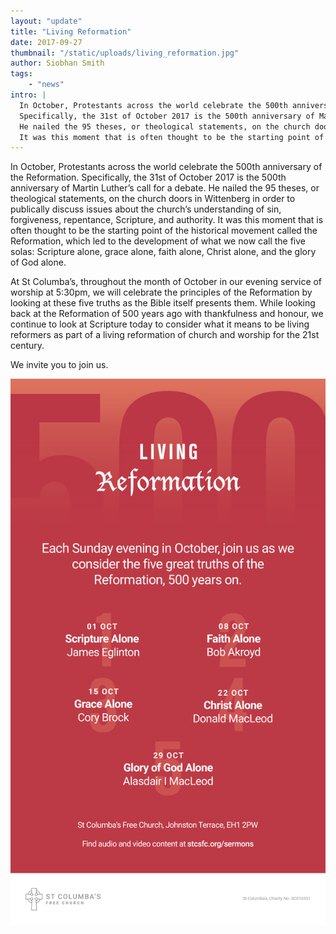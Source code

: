 ```yaml
---
layout: "update"
title: "Living Reformation"
date: 2017-09-27
thumbnail: "/static/uploads/living_reformation.jpg"
author: Siobhan Smith
tags: 
    - "news"
intro: |
  In October, Protestants across the world celebrate the 500th anniversary of the Reformation.
  Specifically, the 31st of October 2017 is the 500th anniversary of Martin Luther’s call for a debate.
  He nailed the 95 theses, or theological statements, on the church doors in Wittenberg in order to publically discuss issues about the church’s understanding of sin, forgiveness, repentance, Scripture, and authority.
  It was this moment that is often thought to be the starting point of the historical movement called the Reformation, which led to the development of what we now call the five solas: Scripture alone, grace alone, faith alone, Christ alone, and the glory of God alone.
---
```

In October, Protestants across the world celebrate the 500th anniversary of the Reformation.
Specifically, the 31st of October 2017 is the 500th anniversary of Martin Luther’s call for a debate.
He nailed the 95 theses, or theological statements, on the church doors in Wittenberg in order to publically discuss issues about the church’s understanding of sin, forgiveness, repentance, Scripture, and authority.
It was this moment that is often thought to be the starting point of the historical movement called the Reformation, which led to the development of what we now call the five solas: Scripture alone, grace alone, faith alone, Christ alone, and the glory of God alone.

At St Columba’s, throughout the month of October in our evening service of worship at 5:30pm, we will celebrate the principles of the Reformation by looking at these five truths as the Bible itself presents them.
While looking back at the Reformation of 500 years ago with thankfulness and honour, we continue to look at Scripture today to consider what it means to be living reformers as part of a living reformation of church and worship for the 21st century.

We invite you to join us.

![](/static/uploads/living_reformation_flyer.jpg)
